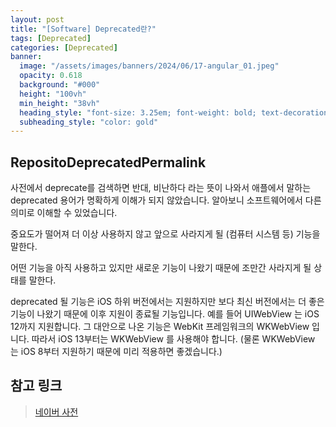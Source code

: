 ```yaml
---
layout: post
title: "[Software] Deprecated란?"
tags: [Deprecated]
categories: [Deprecated]
banner:
  image: "/assets/images/banners/2024/06/17-angular_01.jpeg"
  opacity: 0.618
  background: "#000"
  height: "100vh"
  min_height: "38vh"
  heading_style: "font-size: 3.25em; font-weight: bold; text-decoration: underline"
  subheading_style: "color: gold"
--- 
```



## RepositoDeprecatedPermalink
사전에서 deprecate를 검색하면 반대, 비난하다 라는 뜻이 나와서 애플에서 말하는 deprecated 용어가 명확하게 이해가 되지 않았습니다. 알아보니 소프트웨어에서 다른 의미로 이해할 수 있었습니다.

중요도가 떨어져 더 이상 사용하지 않고 앞으로 사라지게 될 (컴퓨터 시스템 등) 기능을 말한다.

어떤 기능을 아직 사용하고 있지만 새로운 기능이 나왔기 때문에 조만간 사라지게 될 상태를 말한다.

deprecated 될 기능은 iOS 하위 버전에서는 지원하지만 보다 최신 버전에서는 더 좋은 기능이 나왔기 때문에 이후 지원이 종료될 기능입니다. 예를 들어 UIWebView 는 iOS 12까지 지원합니다. 그 대안으로 나온 기능은 WebKit 프레임워크의 WKWebView 입니다. 따라서 iOS 13부터는 WKWebView 를 사용해야 합니다. (물론 WKWebView 는 iOS 8부터 지원하기 때문에 미리 적용하면 좋겠습니다.)
   

## 참고 링크 
> [네이버 사전](https://en.dict.naver.com/#/entry/enko/c4dbe94228834e2597a64ca4094f3f22)